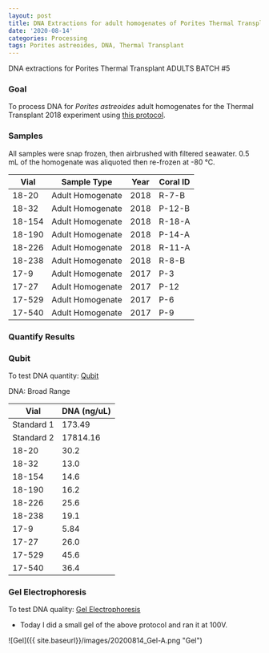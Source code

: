 ```yaml
---
layout: post
title: DNA Extractions for adult homogenates of Porites Thermal Transplant Batch 5
date: '2020-08-14'
categories: Processing
tags: Porites astreoides, DNA, Thermal Transplant
---
```



DNA extractions for Porites Thermal Transplant ADULTS BATCH #5

### Goal
To process DNA for *Porites astreoides* adult homogenates for the Thermal Transplant 2018 experiment using [this protocol](https://kevinhwong1.github.io/KevinHWong_Notebook/DNA-Extractions-for-adult-homogenates-of-Porites-Thermal-Transplant/).

### Samples

All samples were snap frozen, then airbrushed with filtered seawater. 0.5 mL of the homogenate was aliquoted then re-frozen at -80 &deg;C.

| Vial   	| Sample Type      	| Year 	| Coral ID 	|
|--------	|------------------	|------	|----------	|
| 18-20  	| Adult Homogenate 	| 2018 	| R-7-B    	|
| 18-32  	| Adult Homogenate 	| 2018 	| P-12-B   	|
| 18-154 	| Adult Homogenate 	| 2018 	| R-18-A   	|
| 18-190 	| Adult Homogenate 	| 2018 	| P-14-A   	|
| 18-226 	| Adult Homogenate 	| 2018 	| R-11-A   	|
| 18-238 	| Adult Homogenate 	| 2018 	| R-8-B    	|
| 17-9   	| Adult Homogenate 	| 2017 	| P-3      	|
| 17-27  	| Adult Homogenate 	| 2017 	| P-12     	|
| 17-529 	| Adult Homogenate 	| 2017 	| P-6      	|
| 17-540 	| Adult Homogenate 	| 2017 	| P-9      	|

### Quantify Results

### Qubit

To test DNA quantity: [Qubit](https://github.com/emmastrand/EmmaStrand_Notebook/blob/master/_posts/2019-05-31-Qubit-Protocol.md)  


DNA: Broad Range

| Vial       	| DNA (ng/uL) 	|
|------------	|-------------	|
| Standard 1 	| 173.49      	|
| Standard 2 	| 17814.16    	|
| 18-20      	| 30.2        	|
| 18-32      	| 13.0        	|
| 18-154     	| 14.6        	|
| 18-190     	| 16.2        	|
| 18-226     	| 25.6        	|
| 18-238     	| 19.1        	|
| 17-9       	| 5.84        	|
| 17-27      	| 26.0        	|
| 17-529     	| 45.6        	|
| 17-540     	| 36.4        	|

### Gel Electrophoresis
To test DNA quality: [Gel Electrophoresis](https://github.com/emmastrand/EmmaStrand_Notebook/blob/master/_posts/2019-07-16-Gel-Electrophoresis-Protocol.md)

- Today I did a small gel of the above protocol and ran it at 100V.

![Gel]({{ site.baseurl}}/images/20200814_Gel-A.png "Gel")

